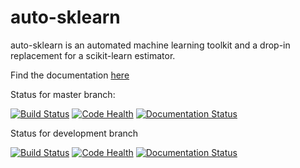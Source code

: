 # auto-sklearn

auto-sklearn is an automated machine learning toolkit and a drop-in replacement for a scikit-learn estimator.

Find the documentation [here](http://auto-sklearn.readthedocs.org)

Status for master branch:

[![Build Status](https://travis-ci.org/automl/auto-sklearn.svg?branch=master)](https://travis-ci.org/automl/auto-sklearn)
[![Code Health](https://landscape.io/github/automl/auto-sklearn/master/landscape.png)](https://landscape.io/github/automl/auto-sklearn/master)
[![Documentation Status](https://readthedocs.org/projects/auto-sklearn/badge/?version=master)](http://hpolib.readthedocs.org/en/master/)

Status for development branch

[![Build Status](https://travis-ci.org/automl/auto-sklearn.svg?branch=development)](https://travis-ci.org/automl/auto-sklearn)
[![Code Health](https://landscape.io/github/automl/auto-sklearn/development/landscape.png)](https://landscape.io/github/automl/auto-sklearn/development)
[![Documentation Status](https://readthedocs.org/projects/auto-sklearn/badge/?version=development)](http://auto-sklearn.readthedocs.org/en/development/)
